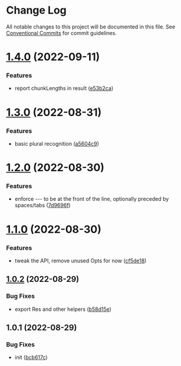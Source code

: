# Change Log

All notable changes to this project will be documented in this file.
See [Conventional Commits](https://conventionalcommits.org) for commit guidelines.

# [1.4.0](https://github.com/codsen/codsen/compare/seo-editor@1.3.0...seo-editor@1.4.0) (2022-09-11)

### Features

- report chunkLengths in result ([e53b2ca](https://github.com/codsen/codsen/commit/e53b2ca3180ffc9818fcdfe7bec4087573f3c381))

# [1.3.0](https://github.com/codsen/codsen/compare/seo-editor@1.2.0...seo-editor@1.3.0) (2022-08-31)

### Features

- basic plural recognition ([a5604c9](https://github.com/codsen/codsen/commit/a5604c9956f022f98c64b12332c4a2f084223fa0))

# [1.2.0](https://github.com/codsen/codsen/compare/seo-editor@1.1.0...seo-editor@1.2.0) (2022-08-30)

### Features

- enforce --- to be at the front of the line, optionally preceded by spaces/tabs ([7d9696f](https://github.com/codsen/codsen/commit/7d9696f75880f217f0e9960f18509fb59412123c))

# [1.1.0](https://github.com/codsen/codsen/compare/seo-editor@1.0.2...seo-editor@1.1.0) (2022-08-30)

### Features

- tweak the API, remove unused Opts for now ([cf5de18](https://github.com/codsen/codsen/commit/cf5de18982e09c98085cebc264567e6c7e06cbb9))

## [1.0.2](https://github.com/codsen/codsen/compare/seo-editor@1.0.1...seo-editor@1.0.2) (2022-08-29)

### Bug Fixes

- export Res and other helpers ([b58d15e](https://github.com/codsen/codsen/commit/b58d15e0355fc16a3b7dbba94d292941e2219910))

## 1.0.1 (2022-08-29)

### Bug Fixes

- init ([bcb617c](https://github.com/codsen/codsen/commit/bcb617c313a4a00e8dfadb8b8297dd5905c22e72))
